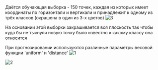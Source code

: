 Даётся обучающая выборка - 150 точек, каждая из которых имеет координаты по горизонтали и вертикали и принадлежит к одному из трёх классов (окрашена в один из 3-х цветов)
![3](https://user-images.githubusercontent.com/33224690/34327795-c89622ca-e882-11e7-9ee4-dbb1b6873f29.png)

На основании этой выборки закрашивается вся плоскость так чтобы куда бы не тыкнули новую точку было известно к какому классу она относится

При прогнозировании используются различные параметры весовой функции 'uniform' и 'distance' 
![1](https://user-images.githubusercontent.com/33224690/33842719-32163740-de50-11e7-9fa6-c2b28a04b75d.png)

![2](https://user-images.githubusercontent.com/33224690/34325774-9d4b3eb6-e850-11e7-9d0c-42172a99abb0.png)
